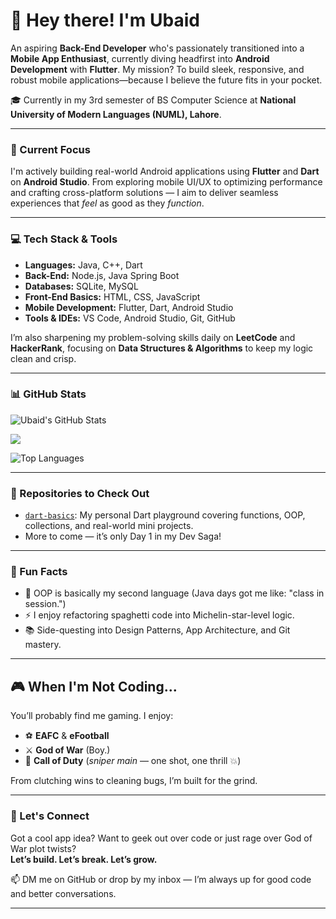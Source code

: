 # 👋 Hey there! I'm Ubaid

An aspiring **Back-End Developer** who's passionately transitioned into a **Mobile App Enthusiast**, currently diving headfirst into **Android Development** with **Flutter**. My mission? To build sleek, responsive, and robust mobile applications—because I believe the future fits in your pocket.

🎓 Currently in my 3rd semester of BS Computer Science at **National University of Modern Languages (NUML), Lahore**.

---

### 📱 Current Focus

I'm actively building real-world Android applications using **Flutter** and **Dart** on **Android Studio**. From exploring mobile UI/UX to optimizing performance and crafting cross-platform solutions — I aim to deliver seamless experiences that *feel* as good as they *function*.

---

### 💻 Tech Stack & Tools

- **Languages:** Java, C++, Dart  
- **Back-End:** Node.js, Java Spring Boot  
- **Databases:** SQLite, MySQL  
- **Front-End Basics:** HTML, CSS, JavaScript  
- **Mobile Development:** Flutter, Dart, Android Studio  
- **Tools & IDEs:** VS Code, Android Studio, Git, GitHub  

I’m also sharpening my problem-solving skills daily on **LeetCode** and **HackerRank**, focusing on **Data Structures & Algorithms** to keep my logic clean and crisp.

---

### 📊 GitHub Stats

<!-- Stats Card -->

![Ubaid's GitHub Stats](https://github-readme-stats.vercel.app/api?username=ubaiddar1614&show_icons=true&theme=radical&hide=issues&count_private=true)

![](https://nirzak-streak-stats.vercel.app/?user=ubaiddar1614&theme=dark&hide_border=false)<br/>

![Top Languages](https://github-readme-stats.vercel.app/api/top-langs/?username=ubaiddar1614&layout=compact&theme=radical)





---

### 🧠 Repositories to Check Out

- [`dart-basics`](https://github.com/ubaiddar1614/Dart): My personal Dart playground covering functions, OOP, collections, and real-world mini projects.
- More to come — it’s only Day 1 in my Dev Saga!

---

### 🧩 Fun Facts

- 💭 OOP is basically my second language (Java days got me like: "class in session.")
- ⚡ I enjoy refactoring spaghetti code into Michelin-star-level logic.
- 📚 Side-questing into Design Patterns, App Architecture, and Git mastery.

---

## 🎮 When I'm Not Coding...

You’ll probably find me gaming. I enjoy:

- ⚽ **EAFC** & **eFootball**
- ⚔️ **God of War** (Boy.)
- 🔫 **Call of Duty** (*sniper main* — one shot, one thrill 💥)

From clutching wins to cleaning bugs, I’m built for the grind.

---

### 💬 Let's Connect

Got a cool app idea? Want to geek out over code or just rage over God of War plot twists?  
**Let’s build. Let’s break. Let’s grow.**

📫 DM me on GitHub or drop by my inbox — I’m always up for good code and better conversations.

---




